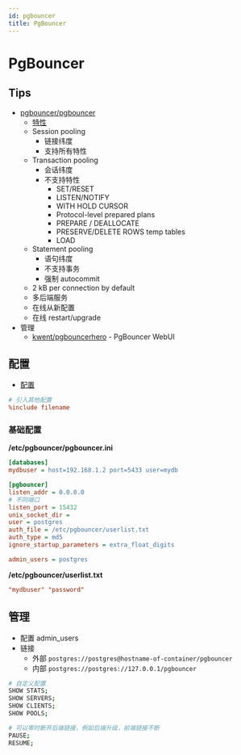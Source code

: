 ```yaml
---
id: pgbouncer
title: PgBouncer
---
```


# PgBouncer
## Tips
* [pgbouncer/pgbouncer](https://github.com/pgbouncer/pgbouncer)
  * [特性](https://www.pgbouncer.org/features.html)
  * Session pooling
    * 链接纬度
    * 支持所有特性
  * Transaction pooling
    * 会话纬度
    * 不支持特性
      * SET/RESET
      * LISTEN/NOTIFY
      * WITH HOLD CURSOR
      * Protocol-level prepared plans
      * PREPARE / DEALLOCATE
      * PRESERVE/DELETE ROWS temp tables
      * LOAD
  * Statement pooling
    * 语句纬度
    * 不支持事务
    * 强制 autocommit
  * 2 kB per connection by default
  * 多后端服务
  * 在线从新配置
  * 在线 restart/upgrade
* 管理
  * [kwent/pgbouncerhero](https://github.com/kwent/pgbouncerhero) - PgBouncer WebUI

## 配置
* [配置](http://www.pgbouncer.org/config.html)

```ini
# 引入其他配置
%include filename
```

### 基础配置

__/etc/pgbouncer/pgbouncer.ini__
```ini
[databases]
mydbuser = host=192.168.1.2 port=5433 user=mydb

[pgbouncer]
listen_addr = 0.0.0.0
# 不同端口
listen_port = 15432
unix_socket_dir =
user = postgres
auth_file = /etc/pgbouncer/userlist.txt
auth_type = md5
ignore_startup_parameters = extra_float_digits

admin_users = postgres
```

__/etc/pgbouncer/userlist.txt__
```ini
"mydbuser" "password"
```

## 管理
* 配置 admin_users
* 链接
  * 外部 `postgres://postgres@hostname-of-container/pgbouncer`
  * 内部 `postgres://postgres://127.0.0.1/pgbouncer`

```bash
# 自定义配置
SHOW STATS;
SHOW SERVERS;
SHOW CLIENTS;
SHOW POOLS;

# 可以零时断开后端链接，例如后端升级，前端链接不断
PAUSE;
RESUME;
```

